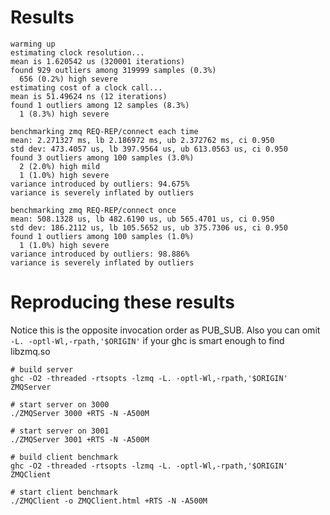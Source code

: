 Results
=======

    warming up
    estimating clock resolution...
    mean is 1.620542 us (320001 iterations)
    found 929 outliers among 319999 samples (0.3%)
      656 (0.2%) high severe
    estimating cost of a clock call...
    mean is 51.49624 ns (12 iterations)
    found 1 outliers among 12 samples (8.3%)
      1 (8.3%) high severe

    benchmarking zmq REQ-REP/connect each time
    mean: 2.271327 ms, lb 2.186972 ms, ub 2.372762 ms, ci 0.950
    std dev: 473.4057 us, lb 397.9564 us, ub 613.0563 us, ci 0.950
    found 3 outliers among 100 samples (3.0%)
      2 (2.0%) high mild
      1 (1.0%) high severe
    variance introduced by outliers: 94.675%
    variance is severely inflated by outliers

    benchmarking zmq REQ-REP/connect once
    mean: 508.1328 us, lb 482.6190 us, ub 565.4701 us, ci 0.950
    std dev: 186.2112 us, lb 105.5652 us, ub 375.7306 us, ci 0.950
    found 1 outliers among 100 samples (1.0%)
      1 (1.0%) high severe
    variance introduced by outliers: 98.886%
    variance is severely inflated by outliers

Reproducing these results
=========================

Notice this is the opposite invocation order as PUB_SUB. Also you can omit
`-L. -optl-Wl,-rpath,'$ORIGIN'` if your ghc is smart enough to find
libzmq.so

    # build server
    ghc -O2 -threaded -rtsopts -lzmq -L. -optl-Wl,-rpath,'$ORIGIN' ZMQServer

    # start server on 3000
    ./ZMQServer 3000 +RTS -N -A500M

    # start server on 3001
    ./ZMQServer 3001 +RTS -N -A500M

    # build client benchmark
    ghc -O2 -threaded -rtsopts -lzmq -L. -optl-Wl,-rpath,'$ORIGIN' ZMQClient
    
    # start client benchmark
    ./ZMQClient -o ZMQClient.html +RTS -N -A500M
